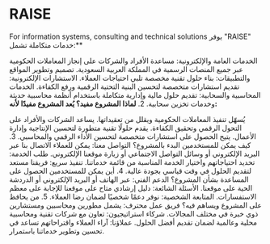 # RAISE
 For information systems, consulting and technical solutions
يوفر "RAISE" خدمات متكاملة تشمل:**

الخدمات العامة والإلكترونية: مساعدة الأفراد والشركات على إنجاز المعاملات الحكومية عبر جميع المنصات الرسمية في المملكة العربية السعودية.
تصميم وتطوير المواقع والتطبيقات: بناء حلول تقنية مخصصة تلبي احتياجات العملاء.
الاستشارات الإلكترونية: تقديم استشارات متخصصة لتحسين البنية التحتية الرقمية ورفع الكفاءة.
الخدمات المحاسبية والسحابية: تقديم حلول مالية وإدارية متكاملة باستخدام أنظمة محاسبية حديثة وخدمات تخزين سحابية.
2. **لماذا المشروع مفيد؟
يُعد المشروع مفيدًا لأنه:**

يُسهّل تنفيذ المعاملات الحكومية ويقلل من تعقيداتها.
يساعد الشركات والأفراد على التحول الرقمي وتحقيق الكفاءة.
يقدم حلولًا تقنية متطورة لتحسين الإنتاجية وإدارة الأعمال.
يتيح الحصول على استشارات متخصصة لتحسين الأداء الرقمي والمحاسبي.
3. كيف يمكن للمستخدمين البدء بالمشروع؟
التواصل معنا: يمكن للعملاء الاتصال بنا عبر البريد الإلكتروني أو وسائل التواصل الاجتماعي أو زيارة موقعنا الإلكتروني.
طلب الخدمة: تحديد احتياجاتهم واختيار الخدمة المناسبة من قائمة خدماتنا.
تنفيذ سريع: فريقنا مستعد لتقديم الحلول في وقت قياسي بجودة عالية.
4. أين يمكن للمستخدمين الحصول على المساعدة بشأن المشروع؟
الدعم الفني: عبر الهاتف أو البريد الإلكتروني أو الدردشة الحية على موقعنا.
الأسئلة الشائعة: دليل إرشادي متاح على موقعنا للإجابة على معظم الاستفسارات.
المتابعة الشخصية: نوفر دعمًا شخصيًا لضمان رضا العملاء.
5. من يحافظ على المشروع ويساهم فيه؟
فريق عمل محترف: يشمل مطورين ومحاسبين ومستشارين ذوي خبرة في مختلف المجالات.
شركاء استراتيجيون: تعاون مع شركات تقنية ومحاسبية محلية وعالمية لضمان تقديم أفضل الحلول.
عملاؤنا: آراء العملاء واقتراحاتهم تساعد في تحسين وتطوير خدماتنا باستمرار.
